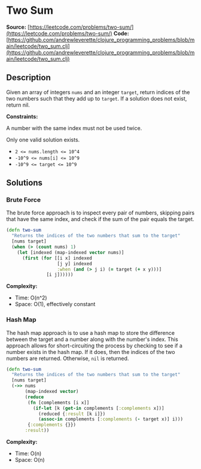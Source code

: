 # Two Sum

**Source:** [https://leetcode.com/problems/two-sum/](https://leetcode.com/problems/two-sum/)
**Code:** [https://github.com/andrewleverette/clojure_programming_problems/blob/main/leetcode/two_sum.clj](https://github.com/andrewleverette/clojure_programming_problems/blob/main/leetcode/two_sum.clj)

## Description

Given an array of integers `nums` and an integer `target`, return indices of the two numbers such that they add up to `target`.
If a solution does not exist, return nil.

**Constraints:**

A number with the same index must not be used twice.

Only one valid solution exists.

- `2 <= nums.length <= 10^4`
- `-10^9 <= nums[i] <= 10^9`
- `-10^9 <= target <= 10^9`

## Solutions

### Brute Force

The brute force approach is to inspect every pair of numbers, skipping pairs that have the same index,
and check if the sum of the pair equals the target.

```clojure
(defn two-sum
  "Returns the indices of the two numbers that sum to the target"
  [nums target]
  (when (> (count nums) 1)
    (let [indexed (map-indexed vector nums)]
      (first (for [[i x] indexed
                   [j y] indexed
                   :when (and (> j i) (= target (+ x y)))]
               [i j])))))
```

**Complexity:**
- Time: O(n^2)
- Space: O(1), effectively constant

### Hash Map

The hash map approach is to use a hash map to store the difference between the target and a number along with the number's index. 
This approach allows for short-circuiting the process by checking to see if a number exists in the hash map. If it does, then
the indices of the two numbers are returned. Otherwise, `nil` is returned.

```clojure
(defn two-sum
  "Returns the indices of the two numbers that sum to the target"
  [nums target]
  (->> nums
       (map-indexed vector)
       (reduce
        (fn [complements [i x]]
          (if-let [k (get-in complements [:complements x])]
            (reduced {:result [k i]})
            (assoc-in complements [:complements (- target x)] i)))
        {:complements {}})
       :result))
```

**Complexity:**
- Time: O(n)
- Space: O(n)
